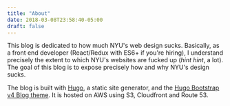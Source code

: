 ```yaml
---
title: "About"
date: 2018-03-08T23:58:40-05:00
draft: false
---
```


This blog is dedicated to how much NYU's web design sucks. Basically,
as a front end developer (React/Redux with ES6+ if you're hiring), I
understand precisely the extent to which NYU's websites are fucked up
(*hint* *hint*, a lot). The goal of this blog is to expose precisely
how and why NYU's design sucks.

The blog is built with [Hugo](https://gohugo.io), a static site
generator, and the [Hugo Bootstrap v4 Blog
theme](https://themes.gohugo.io/hugo-theme-bootstrap4-blog/). It is
hosted on AWS using S3, Cloudfront and Route 53.